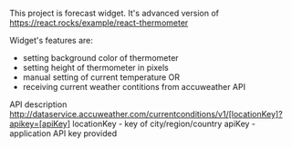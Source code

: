 This project is forecast widget. It's advanced version of https://react.rocks/example/react-thermometer

Widget's features are:
- setting background color of thermometer
- setting height of thermometer in pixels
- manual setting of current temperature OR
- receiving current weather contitions from accuweather API

API description
http://dataservice.accuweather.com/currentconditions/v1/[locationKey]?apikey=[apiKey]
locationKey - key of city/region/country
apiKey - application API key provided